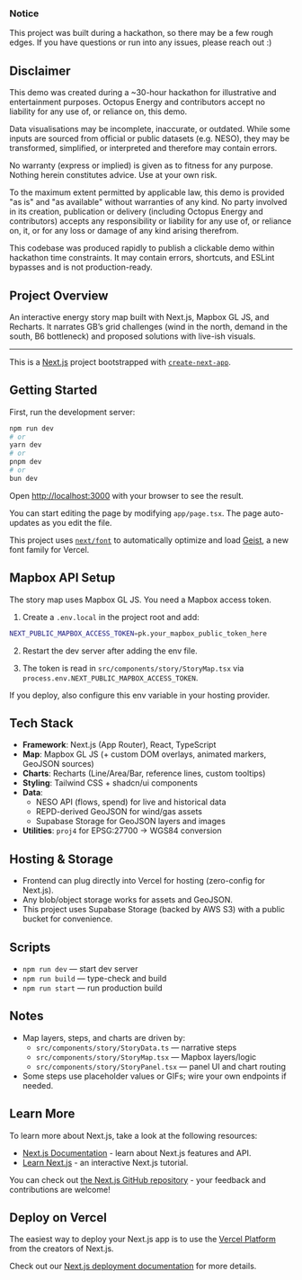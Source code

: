 ### Notice

This project was built during a hackathon, so there may be a few rough edges. If you have questions or run into any issues, please reach out :)

## Disclaimer

This demo was created during a ~30-hour hackathon for illustrative and entertainment purposes. Octopus Energy and contributors accept no liability for any use of, or reliance on, this demo.

Data visualisations may be incomplete, inaccurate, or outdated. While some inputs are sourced from official or public datasets (e.g. NESO), they may be transformed, simplified, or interpreted and therefore may contain errors.

No warranty (express or implied) is given as to fitness for any purpose. Nothing herein constitutes advice. Use at your own risk.

To the maximum extent permitted by applicable law, this demo is provided "as is" and "as available" without warranties of any kind. No party involved in its creation, publication or delivery (including Octopus Energy and contributors) accepts any responsibility or liability for any use of, or reliance on, it, or for any loss or damage of any kind arising therefrom.

This codebase was produced rapidly to publish a clickable demo within hackathon time constraints. It may contain errors, shortcuts, and ESLint bypasses and is not production-ready.

## Project Overview

An interactive energy story map built with Next.js, Mapbox GL JS, and Recharts. It narrates GB’s grid challenges (wind in the north, demand in the south, B6 bottleneck) and proposed solutions with live-ish visuals.

---

This is a [Next.js](https://nextjs.org) project bootstrapped with [`create-next-app`](https://nextjs.org/docs/app/api-reference/cli/create-next-app).

## Getting Started

First, run the development server:

```bash
npm run dev
# or
yarn dev
# or
pnpm dev
# or
bun dev
```

Open [http://localhost:3000](http://localhost:3000) with your browser to see the result.

You can start editing the page by modifying `app/page.tsx`. The page auto-updates as you edit the file.

This project uses [`next/font`](https://nextjs.org/docs/app/building-your-application/optimizing/fonts) to automatically optimize and load [Geist](https://vercel.com/font), a new font family for Vercel.

## Mapbox API Setup

The story map uses Mapbox GL JS. You need a Mapbox access token.

1) Create a `.env.local` in the project root and add:

```bash
NEXT_PUBLIC_MAPBOX_ACCESS_TOKEN=pk.your_mapbox_public_token_here
```

2) Restart the dev server after adding the env file.

3) The token is read in `src/components/story/StoryMap.tsx` via `process.env.NEXT_PUBLIC_MAPBOX_ACCESS_TOKEN`.

If you deploy, also configure this env variable in your hosting provider.

## Tech Stack

- **Framework**: Next.js (App Router), React, TypeScript
- **Map**: Mapbox GL JS (+ custom DOM overlays, animated markers, GeoJSON sources)
- **Charts**: Recharts (Line/Area/Bar, reference lines, custom tooltips)
- **Styling**: Tailwind CSS + shadcn/ui components
- **Data**:
  - NESO API (flows, spend) for live and historical data
  - REPD-derived GeoJSON for wind/gas assets
  - Supabase Storage for GeoJSON layers and images
- **Utilities**: `proj4` for EPSG:27700 → WGS84 conversion

## Hosting & Storage

- Frontend can plug directly into Vercel for hosting (zero-config for Next.js).
- Any blob/object storage works for assets and GeoJSON.
- This project uses Supabase Storage (backed by AWS S3) with a public bucket for convenience.

## Scripts

- `npm run dev` — start dev server
- `npm run build` — type-check and build
- `npm run start` — run production build

## Notes

- Map layers, steps, and charts are driven by:
  - `src/components/story/StoryData.ts` — narrative steps
  - `src/components/story/StoryMap.tsx` — Mapbox layers/logic
  - `src/components/story/StoryPanel.tsx` — panel UI and chart routing
- Some steps use placeholder values or GIFs; wire your own endpoints if needed.

## Learn More

To learn more about Next.js, take a look at the following resources:

- [Next.js Documentation](https://nextjs.org/docs) - learn about Next.js features and API.
- [Learn Next.js](https://nextjs.org/learn) - an interactive Next.js tutorial.

You can check out [the Next.js GitHub repository](https://github.com/vercel/next.js) - your feedback and contributions are welcome!

## Deploy on Vercel

The easiest way to deploy your Next.js app is to use the [Vercel Platform](https://vercel.com/new?utm_medium=default-template&filter=next.js&utm_source=create-next-app&utm_campaign=create-next-app-readme) from the creators of Next.js.

Check out our [Next.js deployment documentation](https://nextjs.org/docs/app/building-your-application/deploying) for more details.
